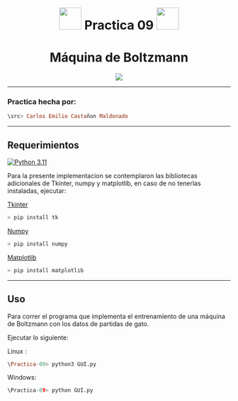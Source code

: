 <div align="center">

# <img src="https://media.tenor.com/Hn70w3PSho4AAAAi/gaycat1337.gif" width="50"> **Practica 09** <img src="https://media.tenor.com/T8SBWIfKcFQAAAAi/maxwell-cat.gif" width="50">



# **Máquina de Boltzmann**


</div>


<div align="center">

[![](https://68.media.tumblr.com/e430b026cd57d10dff825fc9c0fea4bd/tumblr_oiph3j5Qes1qclsj2o1_500.gif)](https://www.youtube.com/watch?v=N9SZaOJEWXU)

</div>

---

### **Practica hecha por:**

```Haskell
\src> Carlos Emilio Castañon Maldonado
```

---

## **Requerimientos**

[![Python 3.11](https://img.shields.io/badge/python-3.11-blue.svg)](https://www.python.org/downloads/release/python-3111/)

Para la presente implementacion se contemplaron las bibliotecas adicionales de Tkinter, numpy y matplotlib, en caso de no tenerlas instaladas, ejecutar:

[Tkinter](https://docs.python.org/es/3.10/library/tkinter.html)

```C
> pip install tk
```

[Numpy](https://numpy.org/install/)

```C
> pip install numpy
```

[Matplotlib](https://matplotlib.org/)

```C
> pip install matplotlib
```


---


## **Uso**

Para correr el programa que implementa el entrenamiento de una máquina de Boltzmann con los datos de partidas de gato.

Ejecutar lo siguiente:

Linux  : 

```Haskell
\Practica-09> python3 GUI.py
```

Windows:  

```Python
\Practica-09> python GUI.py
```

